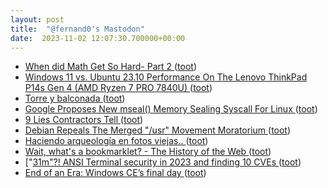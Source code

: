 ```yaml
---
layout: post
title:  "@fernand0's Mastodon"
date:  2023-11-02 12:07:30.700000+00:00
---
```

*  [When did Math Get So Hard- Part 2 ](https://blog.computationalcomplexity.org/2023/10/when-did-math-get-so-hard-part-2.htm) ([toot](https://mastodon.social/@fernand0/111340870087298053))
*  [Windows 11 vs. Ubuntu 23.10 Performance On The Lenovo ThinkPad P14s Gen 4 (AMD Ryzen 7 PRO 7840U) ](https://www.phoronix.com/review/thinkpad-p14s-gen4-linux/) ([toot](https://mastodon.social/@fernand0/111340801196049308))
*  [Torre y balconada ](https://www.flickr.com/photos/fernand0/53267119516) ([toot](https://mastodon.social/@fernand0/111340792465868949))
*  [Google Proposes New mseal() Memory Sealing Syscall For Linux ](https://www.phoronix.com/news/Linux-mseal-Memory-Sealin) ([toot](https://mastodon.social/@fernand0/111340564600768799))
*  [9 Lies Contractors Tell ](https://lifehacker.com/9-lies-contractors-tell-185096718) ([toot](https://mastodon.social/@fernand0/111340246418847562))
*  [Debian Repeals The Merged "/usr" Movement Moratorium ](https://www.phoronix.com/news/Debian-Repeats-Merged-Usr-Bloc) ([toot](https://mastodon.social/@fernand0/111340036482098777))
*  [Haciendo arqueología en fotos viejas.. ](https://mastodon.social/@fernand0/111339592485890168) ([toot](https://mastodon.social/@fernand0/111339592485890168))
*  [Wait, what's a bookmarklet? - The History of the Web ](https://thehistoryoftheweb.com/postscript/wait-whats-a-bookmarklet) ([toot](https://mastodon.social/@fernand0/111336981988919759))
*  ["[31m"?! ANSI Terminal security in 2023 and finding 10 CVEs ](https://dgl.cx/2023/09/ansi-terminal-securit) ([toot](https://mastodon.social/@fernand0/111336781921314907))
*  [End of an Era: Windows CE’s final day ](https://www.hpcfactor.com/news/871/end-of-an-era-windows-ces-final-da) ([toot](https://mastodon.social/@fernand0/111336528223855902))
